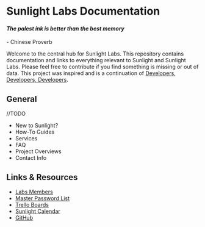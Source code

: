 # Sunlight Labs Documentation

#### _The palest ink is better than the best memory_ 

\- Chinese Proverb    

Welcome to the central hub for Sunlight Labs. This repository contains documentation and links to everything relevant to Sunlight and Sunlight Labs. Please feel free to contribute if you find something is missing or out of data. This project was inspired and is a continuation of [Developers, Developers, Developers](https://gitlab.sunlightlabs.com/labs/developers-developers-developers/tree/master).

## General

//TODO

- New to Sunlight?
- How-To Guides
- Services
- FAQ
- Project Overviews
- Contact Info

## Links & Resources

- [Labs Members](https://gitlab.sunlightlabs.com/labs/sunlightlabs-docs/tree/master/whoiswho/)
- [Master Password List](https://gitlab.sunlightlabs.com/sunlight/passwords/wikis/home)
- [Trello Boards](https://trello.com/sunlightlabs)
- [Sunlight Calendar](https://calendar.google.com/calendar/embed?src=sunlightfoundation%40gmail.com&ctz=America/New_York)
- [GitHub](https://github.com/sunlightlabs)

